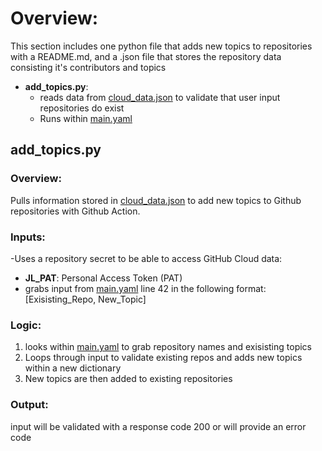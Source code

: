 # Overview:
This section includes one python file that adds new topics to repositories with a README.md, and a .json file that stores the repository data consisting it's contributors and topics

- **add_topics.py**:
  - reads data from [cloud_data.json](https://github.com/lopezjoa/TopicTest/blob/main/cloud_data.json) to validate that user input repositories do exist
  - Runs within [main.yaml](https://github.com/lopezjoa/TopicTest/blob/main/.github/workflows/main.yml)
 
## add_topics.py

### Overview:
Pulls information stored in [cloud_data.json](https://github.com/lopezjoa/TopicTest/blob/main/cloud_data.json) to add new topics to Github repositories with Github Action.

### Inputs:
-Uses a repository secret to be able to access GitHub Cloud data:
  - **JL_PAT**: Personal Access Token (PAT)
- grabs input from [main.yaml](https://github.com/lopezjoa/TopicTest/blob/main/.github/workflows/main.yml) line 42 in the following format:
  [Exisisting_Repo, New_Topic]
### Logic:
  1. looks within [main.yaml](https://github.com/lopezjoa/TopicTest/blob/main/.github/workflows/main.yml) to grab repository names and exisisting topics
  2. Loops through input to validate existing repos and adds new topics within a new dictionary
  3. New topics are then added to existing repositories
### Output:
  input will be validated with a response code 200 or will provide an error code
